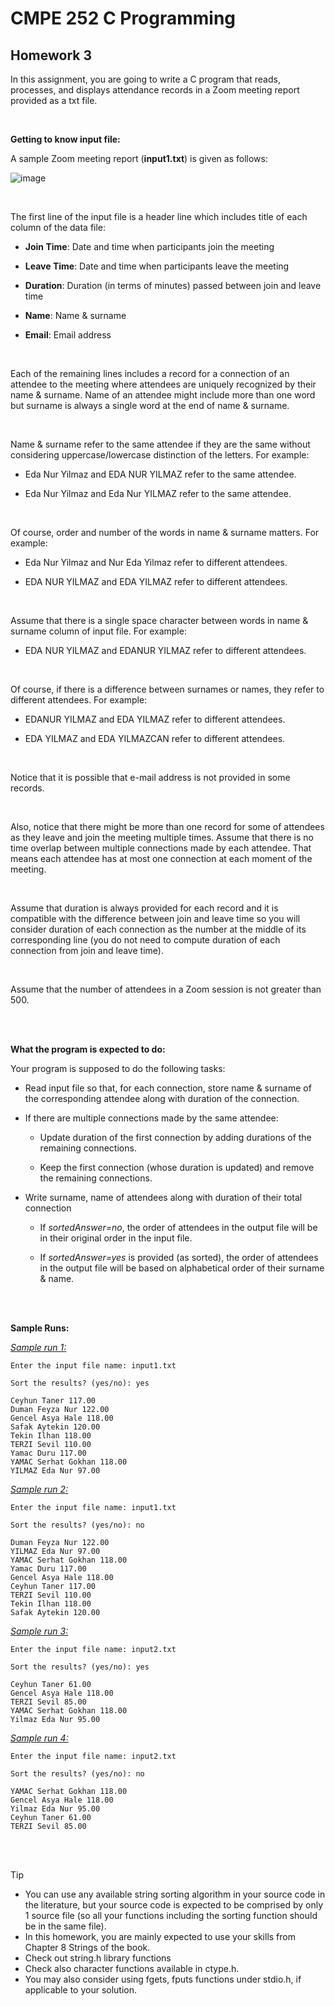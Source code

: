 # CMPE 252 C Programming

## Homework 3

In this assignment, you are going to write a C program that reads, processes, and displays attendance records in a Zoom meeting report provided as a txt file.

<br>

**Getting to know input file:**

A sample Zoom meeting report (**input1.txt**) is given as follows:

![image](https://github.com/user-attachments/assets/af7e528f-154b-4081-86a2-546d7e437d3a)

<br>

The first line of the input file is a header line which includes title of each column of the data file:

- **Join Time**: Date and time when participants join the meeting

- **Leave Time**: Date and time when participants leave the meeting

- **Duration**: Duration (in terms of minutes) passed between join and leave time
  
- **Name**: Name & surname

- **Email**: Email address

<br>

Each of the remaining lines includes a record for a connection of an attendee to the meeting where attendees are uniquely recognized by their name & surname. Name of an attendee might include more than one word but surname is always a single word at the end of name & surname.

<br>

Name & surname refer to the same attendee if they are the same without considering uppercase/lowercase distinction of the letters. For example:

- Eda Nur Yilmaz and EDA NUR YILMAZ refer to the same attendee.
  
- Eda Nur Yilmaz and Eda Nur YILMAZ refer to the same attendee.

<br>

Of course, order and number of the words in name & surname matters. For example:

- Eda Nur Yilmaz and Nur Eda Yilmaz refer to different attendees.

- EDA NUR YILMAZ and EDA YILMAZ refer to different attendees.

<br>

Assume that there is a single space character between words in name & surname column of input file. For example:

- EDA NUR YILMAZ and EDANUR YILMAZ refer to different attendees.

<br>

Of course, if there is a difference between surnames or names, they refer to different attendees. For example:

- EDANUR YILMAZ and EDA YILMAZ refer to different attendees.

- EDA YILMAZ and EDA YILMAZCAN refer to different attendees.

<br>

Notice that it is possible that e-mail address is not provided in some records.

<br>

Also, notice that there might be more than one record for some of attendees as they leave and join the meeting multiple times. Assume that there is no time overlap between multiple connections made by each attendee. That means each attendee has at most one connection at each moment of the meeting.

<br>

Assume that duration is always provided for each record and it is compatible with the difference between join and leave time so you will consider duration of each connection as the number at the middle of its corresponding line (you do not need to compute duration of each connection from join and leave time).

<br>

Assume that the number of attendees in a Zoom session is not greater than 500.

<br>
<br>

**What the program is expected to do:**



Your program is supposed to do the following tasks:

- Read input file so that, for each connection, store name & surname of the corresponding attendee along with duration of the connection.

- If there are multiple connections made by the same attendee:
  - Update duration of the first connection by adding durations of the remaining connections.
  
  - Keep the first connection (whose duration is updated) and remove the remaining connections.

- Write surname, name of attendees along with duration of their total connection
  - If *sortedAnswer=no*, the order of attendees in the output file will be in their original order in the input file.
  
  - If *sortedAnswer=yes* is provided (as sorted), the order of attendees in the output file will be based on alphabetical order of their surname & name.

<br>
<br>

**Sample Runs:**

<ins>*Sample run 1:*</ins>
```
Enter the input file name: input1.txt

Sort the results? (yes/no): yes

Ceyhun Taner 117.00
Duman Feyza Nur 122.00
Gencel Asya Hale 118.00
Safak Aytekin 120.00
Tekin Ilhan 118.00
TERZI Sevil 110.00
Yamac Duru 117.00
YAMAC Serhat Gokhan 118.00
YILMAZ Eda Nur 97.00
```

<ins>*Sample run 2:*</ins>
```
Enter the input file name: input1.txt

Sort the results? (yes/no): no

Duman Feyza Nur 122.00
YILMAZ Eda Nur 97.00
YAMAC Serhat Gokhan 118.00
Yamac Duru 117.00
Gencel Asya Hale 118.00
Ceyhun Taner 117.00
TERZI Sevil 110.00
Tekin Ilhan 118.00
Safak Aytekin 120.00
```

<ins>*Sample run 3:*</ins>
```
Enter the input file name: input2.txt

Sort the results? (yes/no): yes

Ceyhun Taner 61.00
Gencel Asya Hale 118.00
TERZI Sevil 85.00
YAMAC Serhat Gokhan 118.00
Yilmaz Eda Nur 95.00
```

<ins>*Sample run 4:*</ins>
```
Enter the input file name: input2.txt

Sort the results? (yes/no): no

YAMAC Serhat Gokhan 118.00
Gencel Asya Hale 118.00
Yilmaz Eda Nur 95.00
Ceyhun Taner 61.00
TERZI Sevil 85.00
```

<br>
<br>

> [!TIP]
> - You can use any available string sorting algorithm in your source code in the literature, but your source code is expected to be comprised by only 1 source file (so all your functions including the sorting function should be in the same file).
> - In this homework, you are mainly expected to use your skills from Chapter 8 Strings of the book.
> - Check out string.h library functions
> - Check also character functions available in ctype.h.
> - You may also consider using fgets, fputs functions under stdio.h, if applicable to your solution.

